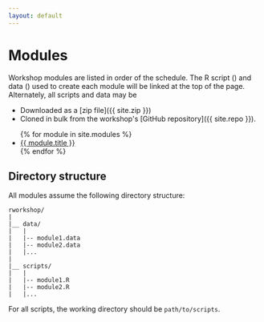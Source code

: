 ```yaml
---
layout: default
---
```


# Modules

Workshop modules are listed in order of the schedule. The R script
(<span><i class="fas fa-code"></i></span>) and data (<span><i
class="fas fa-database"></i></span>) used to create each module will be
linked at the top of the page. Alternately, all scripts and data may
be 

* Downloaded as a [zip file]({{ site.zip }})
* Cloned in bulk from the workshop's [GitHub
repository]({{ site.repo }}).

<ul class="modules">
{% for module in site.modules %}
	<li>
		<a href="{{ module.url | prepend: site.baseurl }}.html">{{ module.title }}</a>
	</li>
{% endfor %}
</ul>

## Directory structure

All modules assume the following directory structure:
```
rworkshop/
|
|__ data/
|   |
|   |-- module1.data
|   |-- module2.data
|   |...
|
|__ scripts/
|   |
|   |-- module1.R
|   |-- module2.R
|   |...
```

For all scripts, the working directory should be `path/to/scripts`.
